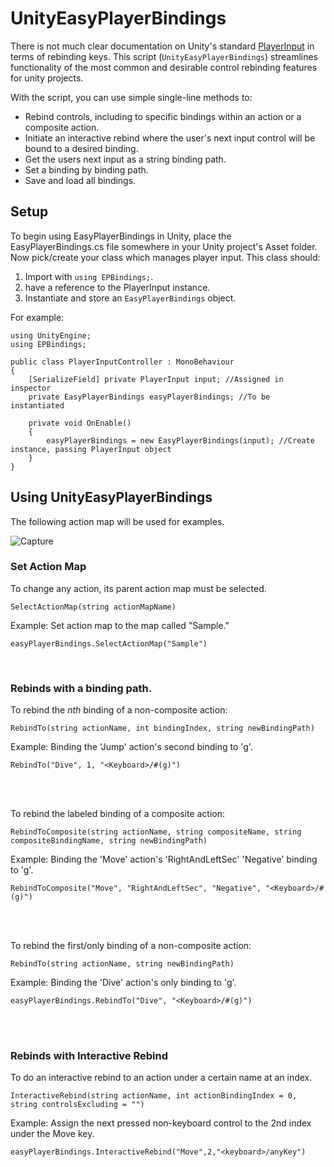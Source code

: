 # UnityEasyPlayerBindings
There is not much clear documentation on Unity's standard [PlayerInput](https://docs.unity3d.com/Packages/com.unity.inputsystem@1.0/api/UnityEngine.InputSystem.PlayerInput.html) in terms of rebinding keys. This script (`UnityEasyPlayerBindings`) streamlines functionality of the most common and desirable control rebinding features for unity projects.

With the script, you can use simple single-line methods to:
+ Rebind controls, including to specific bindings within an action or a composite action.
+ Initiate an interactive rebind where the user's next input control will be bound to a desired binding.
+ Get the users next input as a string binding path.
+ Set a binding by binding path.
+ Save and load all bindings. 


## Setup
To begin using EasyPlayerBindings in Unity, place the EasyPlayerBindings.cs file somewhere in your Unity project's Asset folder. Now pick/create your class which manages player input. This class should:
1. Import with `using EPBindings;`.
2. have a reference to the PlayerInput instance.
3. Instantiate and store an `EasyPlayerBindings` object.


For example:
```
using UnityEngine;
using EPBindings;

public class PlayerInputController : MonoBehaviour
{ 
    [SerializeField] private PlayerInput input; //Assigned in inspector
    private EasyPlayerBindings easyPlayerBindings; //To be instantiated

    private void OnEnable()
    {
        easyPlayerBindings = new EasyPlayerBindings(input); //Create instance, passing PlayerInput object
    }
}
``` 


## Using UnityEasyPlayerBindings
The following action map will be used for examples.

![Capture](https://github.com/VaughanSampson/UnityEasyPlayerBindings/assets/128713660/e96056e9-0b29-4e35-abf1-a7351c16332f)

### Set Action Map
To change any action, its parent action map must be selected.
```
SelectActionMap(string actionMapName)
```
Example: Set action map to the map called "Sample."
```
easyPlayerBindings.SelectActionMap("Sample")
``` 
<br> 

### Rebinds with a binding path.

To rebind the _nth_ binding of a non-composite action:
```
RebindTo(string actionName, int bindingIndex, string newBindingPath)
```
Example: Binding the 'Jump' action's second binding to 'g'.
```
RebindTo("Dive", 1, "<Keyboard>/#(g)")
```
<br><br>

To rebind the labeled binding of a composite action:
```
RebindToComposite(string actionName, string compositeName, string compositeBindingName, string newBindingPath)
``` 
Example: Binding the 'Move' action's 'RightAndLeftSec' 'Negative' binding to 'g'.
```
RebindToComposite("Move", "RightAndLeftSec", "Negative", "<Keyboard>/#(g)")
```
<br><br>

To rebind the first/only binding of a non-composite action:
```
RebindTo(string actionName, string newBindingPath)
```
Example: Binding the 'Dive' action's only binding to 'g'.
```
easyPlayerBindings.RebindTo("Dive", "<Keyboard>/#(g)")
```
<br><br>


### Rebinds with Interactive Rebind
To do an interactive rebind to an action under a certain name at an index.
```
InteractiveRebind(string actionName, int actionBindingIndex = 0, string controlsExcluding = "")
```
Example: Assign the next pressed non-keyboard control to the 2nd index under the Move key.
```
easyPlayerBindings.InteractiveRebind("Move",2,"<keyboard>/anyKey")
``` 


 

